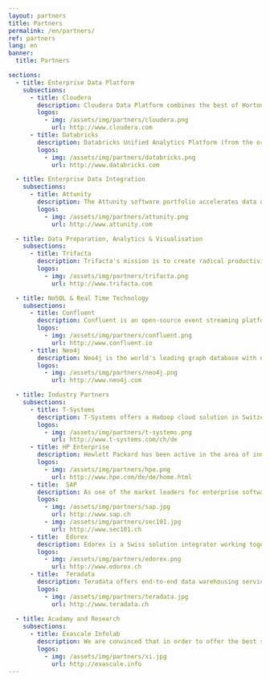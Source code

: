 ```yaml
---
layout: partners
title: Partners
permalink: /en/partners/
ref: partners
lang: en
banner:
  title: Partners

sections:
  - title: Enterprise Data Platform
    subsections:
      - title: Cloudera
        description: Cloudera Data Platform combines the best of Hortonworks' and Cloudera's open source technologies with Data Platform- and Data Flow-stacks for a modern information platform. Cloudera offer all of the key capabilities of an enterprise data cloud—hybrid and multi-public cloud, multi-function analytics, shared security and governance services (SDX), and open-source platforms with choice of compute and storage. 
        logos:
          - img: /assets/img/partners/cloudera.png
            url: http://www.cloudera.com
      - title: Databricks
        description: Databricks Unified Analytics Platform (from the original creators of Apache Spark™) unifies data science and engineering across the Machine Learning lifecycle - from data preparation to experimentation and deployment of ML applications.
        logos:
          - img: /assets/img/partners/databricks.png
            url: http://www.databricks.com

  - title: Enterprise Data Integration
    subsections:
      - title: Attunity
        description: The Attunity software portfolio accelerates data delivery and availability, automates data readiness for analytics and optimizes data management with intelligence. Attunity is pioneer in heterogeneous data availability, supporting many styles of integration across the industry's broadest array of platforms and addresses modern databases, data warehouses, SAP, Hadoop and real-time messaging systems such as Kafka, on premises and in the Cloud, as well as legacy mainframe systems.
        logos:
          - img: /assets/img/partners/attunity.png
            url: http://www.attunity.com

  - title: Data Preparation, Analytics & Visualisation
    subsections:
      - title: Trifacta
        description: Trifacta's mission is to create radical productivity for people who analyze data, solving the biggest bottleneck in the data lifecycle – data wrangling – by making it more intuitive and efficient for anyone who works with data. 
        logos:
          - img: /assets/img/partners/trifacta.png
            url: http://www.trifacta.com

  - title: NoSQL & Real Time Technology
    subsections:
      - title: Confluent
        description: Confluent is an open-source event streaming platform built by the original creators of Apache Kafka® reimagined as an enterprise solution. Streaming data as events enables completely new ways of solving problems at scale."
        logos:
          - img: /assets/img/partners/confluent.png
            url: http://www.confluent.io
      - title: Neo4j
        description: Neo4j is the world's leading graph database with native graph storage and processing, enabling an easy to understand approach to graph problems with its' Property graph model and Cypher query language.
        logos:
          - img: /assets/img/partners/neo4j.png
            url: http://www.neo4j.com

  - title: Industry Partners
    subsections:
      - title: T-Systems
        description: T-Systems offers a Hadoop cloud solution in Switzerland, enabling companies to have a bare-metal Hadoop cluster included in a PaaS offer. This leads to an optimal connectivity to the client network and also guarantees that the customer data is only on dedicated hardware in Switzerland. Scigility and T-Systems work closely together for the optimal application of this PaaS. 
        logos:
          - img: /assets/img/partners/t-systems.png
            url: http://www.t-systems.com/ch/de
      - title: HP Enterprise
        description: Hewlett Packard has been active in the area of innovation for over 75 years. HP's comprehensive portfolio is part of an innovation strategy that has been developed in order to support organisations of every size - from international conglomerate to startup. Scigility and HP work together to enable and support clients optimally with their digital transformation. 
        logos:
          - img: /assets/img/partners/hpe.png
            url: http://www.hpe.com/de/de/home.html
      - title:  SAP
        description: As one of the market leaders for enterprise software, SAP supports companies and organisations with minimizing the negative impact of system complexity, as well as creating new possibilities of innovation and growth to remain competitive. Working together with partner SEC1.01, Scigility has specialized in the integration of SAP HANA and Hadoop environments.
        logos:
          - img: /assets/img/partners/sap.jpg
            url: http://www.sap.ch
          - img: /assets/img/partners/sec101.jpg
            url: http://www.sec101.ch
      - title:  Edorex
        description: Edorex is a Swiss solution integrator working together with Scigility to provide innovative and data driven solutions. 
        logos:
          - img: /assets/img/partners/edorex.png
            url: http://www.edorex.ch
      - title:  Teradata
        description: Teradata offers end-to-end data warehousing services as well as solutions for big data analytics, helping companies to become data driven, raising revenue and efficiency, and creating convincing client experiences. Scigility works together with Teradata in order to successfully integrate Hadoop, Teradata Data Warehouse and Teradata AsterData.
        logos:
          - img: /assets/img/partners/teradata.jpg
            url: http://www.teradata.ch
  
  - title: Acadamy and Research
    subsections:
      - title: Exascale Infolab
        description: We are convinced that in order to offer the best services to our clients, we need to work together with both industry and academic partners – this is why we also contribute to research and the development of big data technologies. To also remain a competent partner with the newest technologies and methods in the future, we work together with the eXascale Infolab on a regular basis.
        logos:
          - img: /assets/img/partners/xi.jpg
            url: http://exascale.info
---
```

